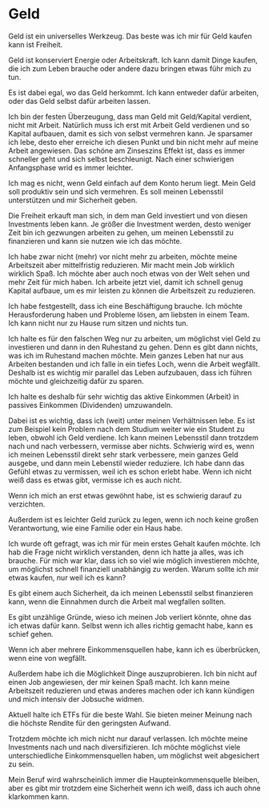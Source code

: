 # Geld

Geld ist ein universelles Werkzeug. Das beste was ich mir für Geld kaufen kann ist Freiheit.

Geld ist konserviert Energie oder Arbeitskraft. Ich kann damit Dinge kaufen, die ich zum Leben brauche oder andere dazu bringen etwas führ mich zu tun. 

Es ist dabei egal, wo das Geld herkommt. Ich kann entweder dafür arbeiten, oder das Geld selbst dafür arbeiten lassen.

Ich bin der festen Überzeugung, dass man Geld mit Geld/Kapital verdient, nicht mit Arbeit. Natürlich muss ich erst mit Arbeit Geld verdienen und so Kapital aufbauen, damit es sich von selbst vermehren kann. Je sparsamer ich lebe, desto eher erreiche ich diesen Punkt und bin nicht mehr auf meine Arbeit angewiesen. Das schöne am Zinseszins Effekt ist, dass es immer schneller geht und sich selbst beschleunigt. Nach einer schwierigen Anfangsphase wrid es immer leichter.

Ich mag es nicht, wenn Geld einfach auf dem Konto herum liegt. Mein Geld soll produktiv sein und sich vermehren. Es soll meinen Lebensstil unterstützen und mir Sicherheit geben.

Die Freiheit erkauft man sich, in dem man Geld investiert und von diesen Investments leben kann. Je größer die Investment werden, desto weniger Zeit bin ich gezwungen arbeiten zu gehen, um meinen Lebensstil zu finanzieren und kann sie nutzen wie ich das möchte.

Ich habe zwar nicht (mehr) vor nicht mehr zu arbeiten, möchte meine Arbeitszeit aber mittelfristig reduzieren. Mir macht mein Job wirklich wirklich Spaß. Ich möchte aber auch noch etwas von der Welt sehen und mehr Zeit für mich haben. Ich arbeite jetzt viel, damit ich schnell genug Kapital aufbaue, um es mir leisten zu können die Arbeitszeit zu reduzieren.

Ich habe festgestellt, dass ich eine Beschäftigung brauche. Ich möchte Herausforderung haben und Probleme lösen, am liebsten in einem Team. Ich kann nicht nur zu Hause rum sitzen und nichts tun.

Ich halte es für den falschen Weg nur zu arbeiten, um möglichst viel Geld zu investieren und dann in den Ruhestand zu gehen. Denn es gibt dann nichts, was ich im Ruhestand machen möchte. Mein ganzes Leben hat nur aus Arbeiten bestanden und ich falle in ein tiefes Loch, wenn die Arbeit wegfällt. Deshalb ist es wichtig mir parallel das Leben aufzubauen, dass ich führen möchte und gleichzeitig dafür zu sparen.

Ich halte es deshalb für sehr wichtig das aktive Einkommen (Arbeit) in passives Einkommen (Dividenden) umzuwandeln.

Dabei ist es wichtig, dass ich (weit) unter meinen Verhältnissen lebe. Es ist zum Beispiel kein Problem nach dem Studium weiter wie ein Student zu leben, obwohl ich Geld verdiene. Ich kann meinen Lebensstil dann trotzdem nach und nach verbessern, vermisse aber nichts. Schwierig wird es, wenn ich meinen Lebensstil direkt sehr stark verbessere, mein ganzes Geld ausgebe, und dann mein Lebenstil wieder reduziere. Ich habe dann das Gefühl etwas zu vermissen, weil ich es schon erlebt habe. Wenn ich nicht weiß dass es etwas gibt, vermisse ich es auch nicht.

Wenn ich mich an erst etwas gewöhnt habe, ist es schwierig darauf zu verzichten.

Außerdem ist es leichter Geld zurück zu legen, wenn ich noch keine großen Verantwortung, wie eine Familie oder ein Haus habe.

Ich wurde oft gefragt, was ich mir für mein erstes Gehalt kaufen möchte. Ich hab die Frage nicht wirklich verstanden, denn ich hatte ja alles, was ich brauche. Für mich war klar, dass ich so viel wie möglich investieren möchte, um möglichst schnell finanziell unabhängig zu werden. Warum sollte ich mir etwas kaufen, nur weil ich es kann?

Es gibt einem auch Sicherheit, da ich meinen Lebensstil selbst finanzieren kann, wenn die Einnahmen durch die Arbeit mal wegfallen sollten.

Es gibt unzählige Gründe, wieso ich meinen Job verliert könnte, ohne das ich etwas dafür kann. Selbst wenn ich alles richtig gemacht habe, kann es schief gehen.

Wenn ich aber mehrere Einkommensquellen habe, kann ich es überbrücken, wenn eine von wegfällt.

Außerdem habe ich die Möglichkeit Dinge auszuprobieren. Ich bin nicht auf einen Job angewiesen, der mir keinen Spaß macht. Ich kann meine Arbeitszeit reduzieren und etwas anderes machen oder ich kann kündigen und mich intensiv der Jobsuche widmen.

Aktuell halte ich ETFs für die beste Wahl. Sie bieten meiner Meinung nach die höchste Rendite für den geringsten Aufwand.

Trotzdem möchte ich mich nicht nur darauf verlassen. Ich möchte meine Investments nach und nach diversifizieren. Ich möchte möglichst viele unterschiedliche Einkommensquellen haben, um möglichst weit abgesichert zu sein.

Mein Beruf wird wahrscheinlich immer die Haupteinkommensquelle bleiben, aber es gibt mir trotzdem eine Sicherheit wenn ich weiß, dass ich auch ohne klarkommen kann.